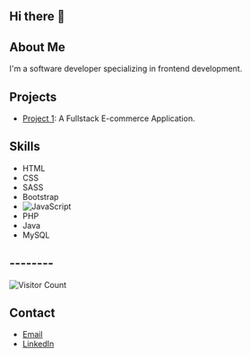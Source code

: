 ## Hi there 👋

## About Me
I'm a software developer specializing in frontend development.

## Projects
- [Project 1](https://glamours.avinduvidusanka.dev/): A Fullstack E-commerce Application.

## Skills
- HTML
- CSS
- SASS
- Bootstrap
- ![JavaScript](https://img.icons8.com/color/48/000000/javascript.png)
- PHP
- Java
- MySQL

## --------
![Visitor Count](https://visitor-badge.glitch.me/badge?page_id=yourusername.yourusername)

## Contact
- [Email](mailto:avindu2019@gmail.com)
- [LinkedIn](www.linkedin.com/in/avindu-vidusanka-b5989522a)
